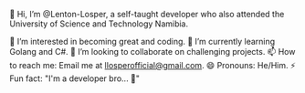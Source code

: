 👋 Hi, I’m @Lenton-Losper, a self-taught developer who also attended the University of Science and Technology Namibia.

👀 I’m interested in becoming great and coding.
🌱 I’m currently learning Golang and C#.
💞️ I’m looking to collaborate on challenging projects.
📫 How to reach me: Email me at llosperofficial@gmail.com.
😄 Pronouns: He/Him.
⚡ Fun fact: "I'm a developer bro... 🚀"



